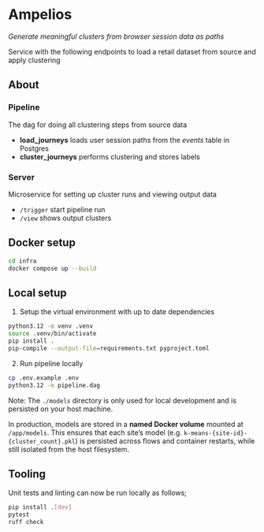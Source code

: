 # Ampelios

_Generate meaningful clusters from browser session data as paths_

Service with the following endpoints to load a retail dataset from source and apply clustering

## About

### Pipeline

The dag for doing all clustering steps from source data

- **load_journeys** loads user session paths from the *events* table in Postgres
- **cluster_journeys** performs clustering and stores labels

### Server

Microservice for setting up cluster runs and viewing output data

- `/trigger` start pipeline run
- `/view` shows output clusters

## Docker setup

```bash
cd infra
docker compose up --build
```

## Local setup

1. Setup the virtual environment with up to date dependencies

```bash
python3.12 -m venv .venv
source .venv/bin/activate
pip install .
pip-compile --output-file=requirements.txt pyproject.toml
```

2. Run pipeline locally

```bash
cp .env.example .env
python3.12 -m pipeline.dag
```

Note: The `./models` directory is only used for local development and is persisted on your host machine.

In production, models are stored in a **named Docker volume** mounted at `/app/models`.
This ensures that each site’s model (e.g. `k-means-{site-id}-{cluster_count}.pkl`) is persisted across flows and container restarts, while still isolated from the host filesystem.

## Tooling

Unit tests and linting can now be run locally as follows;

```bash
pip install .[dev]
pytest
ruff check
```

